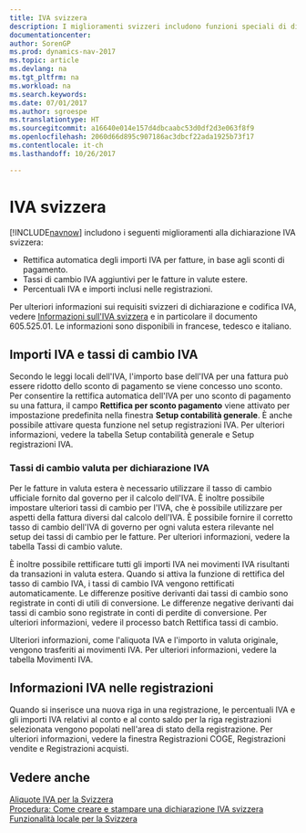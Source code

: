 ```yaml
---
title: IVA svizzera
description: I miglioramenti svizzeri includono funzioni speciali di dichiarazione IVA.
documentationcenter: 
author: SorenGP
ms.prod: dynamics-nav-2017
ms.topic: article
ms.devlang: na
ms.tgt_pltfrm: na
ms.workload: na
ms.search.keywords: 
ms.date: 07/01/2017
ms.author: sgroespe
ms.translationtype: HT
ms.sourcegitcommit: a16640e014e157d4dbcaabc53d0df2d3e063f8f9
ms.openlocfilehash: 2060d66d895c907186ac3dbcf22ada1925b73f17
ms.contentlocale: it-ch
ms.lasthandoff: 10/26/2017

---
```

# <a name="swiss-value-added-tax"></a>IVA svizzera
[!INCLUDE[navnow](../../includes/navnow_md.md)] includono i seguenti miglioramenti alla dichiarazione IVA svizzera:  

- Rettifica automatica degli importi IVA per fatture, in base agli sconti di pagamento.  
- Tassi di cambio IVA aggiuntivi per le fatture in valute estere.  
- Percentuali IVA e importi inclusi nelle registrazioni.  

Per ulteriori informazioni sui requisiti svizzeri di dichiarazione e codifica IVA, vedere [Informazioni sull'IVA svizzera](http://www.estv.admin.ch/mwst/dokumentation/00130/00947/00948/index.html?lang=fr) e in particolare il documento 605.525.01. Le informazioni sono disponibili in francese, tedesco e italiano.  

## <a name="vat-amounts-and-vat-exchange-rates"></a>Importi IVA e tassi di cambio IVA  
Secondo le leggi locali dell'IVA, l'importo base dell'IVA per una fattura può essere ridotto dello sconto di pagamento se viene concesso uno sconto. Per consentire la rettifica automatica dell'IVA per uno sconto di pagamento su una fattura, il campo **Rettifica per sconto pagamento** viene attivato per impostazione predefinita nella finestra **Setup contabilità generale**. È anche possibile attivare questa funzione nel setup registrazioni IVA. Per ulteriori informazioni, vedere la tabella Setup contabilità generale e Setup registrazioni IVA.  

### <a name="currency-exchange-rates-for-vat-reporting"></a>Tassi di cambio valuta per dichiarazione IVA   
Per le fatture in valuta estera è necessario utilizzare il tasso di cambio ufficiale fornito dal governo per il calcolo dell'IVA. È inoltre possibile impostare ulteriori tassi di cambio per l'IVA, che è possibile utilizzare per aspetti della fattura diversi dal calcolo dell'IVA. È possibile fornire il corretto tasso di cambio dell'IVA di governo per ogni valuta estera rilevante nel setup dei tassi di cambio per le fatture. Per ulteriori informazioni, vedere la tabella Tassi di cambio valute.  

È inoltre possibile rettificare tutti gli importi IVA nei movimenti IVA risultanti da transazioni in valuta estera. Quando si attiva la funzione di rettifica del tasso di cambio IVA, i tassi di cambio IVA vengono rettificati automaticamente. Le differenze positive derivanti dai tassi di cambio sono registrate in conti di utili di conversione. Le differenze negative derivanti dai tassi di cambio sono registrate in conti di perdite di conversione. Per ulteriori informazioni, vedere il processo batch Rettifica tassi di cambio.  

Ulteriori informazioni, come l'aliquota IVA e l'importo in valuta originale, vengono trasferiti ai movimenti IVA. Per ulteriori informazioni, vedere la tabella Movimenti IVA.  

## <a name="vat-information-in-journals"></a>Informazioni IVA nelle registrazioni  
Quando si inserisce una nuova riga in una registrazione, le percentuali IVA e gli importi IVA relativi al conto e al conto saldo per la riga registrazioni selezionata vengono popolati nell'area di stato della registrazione. Per ulteriori informazioni, vedere la finestra Registrazioni COGE, Registrazioni vendite e Registrazioni acquisti.  

## <a name="see-also"></a>Vedere anche  
 [Aliquote IVA per la Svizzera](vat-rates-for-switzerland.md)   
 [Procedura: Come creare e stampare una dichiarazione IVA svizzera](how-to-create-and-print-a-swiss-vat-statement.md)   
 [Funzionalità locale per la Svizzera](switzerland-local-functionality.md)   


